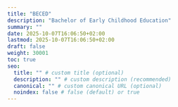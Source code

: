 ```yaml
---
title: "BECED"
description: "Bachelor of Early Childhood Education"
summary: ""
date: 2025-10-07T16:06:50+02:00
lastmod: 2025-10-07T16:06:50+02:00
draft: false
weight: 30001
toc: true
seo:
  title: "" # custom title (optional)
  description: "" # custom description (recommended)
  canonical: "" # custom canonical URL (optional)
  noindex: false # false (default) or true
---
```

